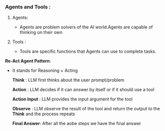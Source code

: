 ### Agents and Tools :

1. Agents:
   - Agents are problem solvers of the AI world.Agents are capable of thinking on their own

2. Tools :
   - Tools are specific functions that Agents can use to complete tasks.

**Re-Act Agent Pattern**:

- It stands for Reasoning + Acting
  
  **Think** : LLM first thinks about the user prompt/problem
  
  **Action** : LLM decides if it can answer by itself or if it should use a tool
  
  **Action Input** : LLM provides the input argument for the tool
  
  **Observe** : LLM observe the result of the tool and return the output to the **Think** and the process repeats

  **Final Answer**: After all the aobe steps we have the final answer

